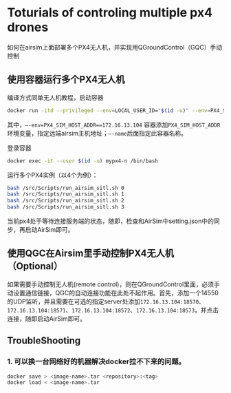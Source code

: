 # Toturials of controling multiple px4 drones
如何在airsim上面部署多个PX4无人机，并实现用QGroundControl（GQC）手动控制


## 使用容器运行多个PX4无人机
编译方式同单无人机教程，启动容器
```sh
docker run -itd --privileged --env=LOCAL_USER_ID="$(id -u)" --env=PX4_SIM_HOST_ADDR=172.16.13.104 -v /home/wangchao/daizipeng/SBDrone:/src:rw -v /tmp/.X11-unix:/tmp/.X11-unix:ro -e DISPLAY=:0 --network=host --name=mypx4-n  mypx4_image:v1 /bin/bash
```
其中，`–-env=PX4_SIM_HOST_ADDR==172.16.13.104` 容器添加`PX4_SIM_HOST_ADDR`环境变量，指定远端airsim主机地址；`–-name`后面指定此容器名称。

登录容器
```sh
docker exec -it --user $(id -u) mypx4-n /bin/bash
```
运行多个PX4实例（以4个为例）：
```sh
bash /src/Scripts/run_airsim_sitl.sh 0
bash /src/Scripts/run_airsim_sitl.sh 1
bash /src/Scripts/run_airsim_sitl.sh 2
bash /src/Scripts/run_airsim_sitl.sh 3
```
当前px4处于等待连接服务端的状态，随即，检查和AirSim中setting.json中的同步，再启动AirSim即可。


## 使用QGC在Airsim里手动控制PX4无人机（Optional）
如果需要手动控制无人机(remote control)，则在QGroundControl里面，必须手动设置通信链接，QGC的自动连接功能在此处不起作用。首先，添加一个14550的UDP监听，并且需要在可选的指定server处添加`172.16.13.104:18570`、`172.16.13.104:18571`、`172.16.13.104:18572`、`172.16.13.104:18573`，并点击连接，随即启动AirSim即可。

## TroubleShooting
### 1. 可以换一台网络好的机器解决docker拉不下来的问题。
```sh
docker save > <image-name>.tar <repository>:<tag>
docker load < <image-name>.tar
```

